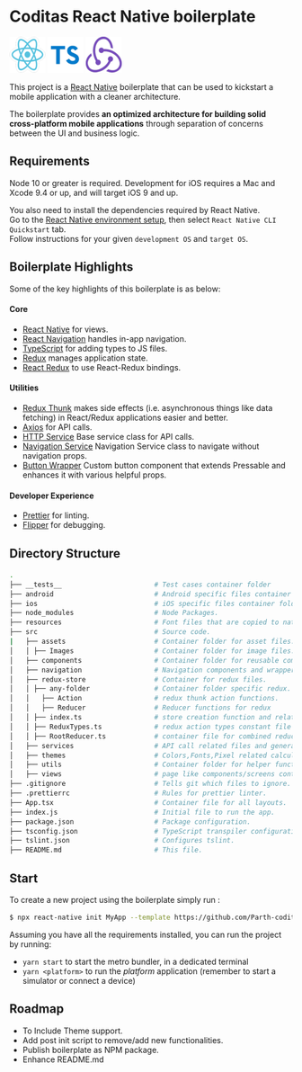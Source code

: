 # Coditas React Native boilerplate

[![React Native](./.github/react.png)](https://github.com/facebook/react-native)
[![TypeScript](./.github/typescript.png)](https://www.typescriptlang.org/)
[![Redux](./.github/redux.png)](https://github.com/reactjs/redux)

This project is a [React Native](https://facebook.github.io/react-native/) boilerplate that can be used to kickstart a mobile application with a cleaner architecture.

The boilerplate provides **an optimized architecture for building solid cross-platform mobile applications** through separation of concerns between the UI and business logic.

## Requirements

Node 10 or greater is required. Development for iOS requires a Mac and Xcode 9.4 or up, and will target iOS 9 and up.

You also need to install the dependencies required by React Native.  
Go to the [React Native environment setup](https://reactnative.dev/docs/environment-setup), then select `React Native CLI Quickstart` tab.  
Follow instructions for your given `development OS` and `target OS`.

## Boilerplate Highlights

Some of the key highlights of this boilerplate is as below:

#### Core

- [React Native](https://github.com/facebook/react-nativee) for views.
- [React Navigation](https://github.com/react-navigation/react-navigation) handles in-app navigation.
- [TypeScript](https://www.typescriptlang.org/) for adding types to JS files.
- [Redux](https://github.com/reactjs/redux) manages application state.
- [React Redux](https://github.com/reactjs/react-redux) to use React-Redux bindings.

#### Utilities

- [Redux Thunk](https://github.com/reduxjs/redux-thunk) makes side effects (i.e. asynchronous things like data fetching) in React/Redux applications easier and better.
- [Axios](https://github.com/axios/axios) for API calls.
- [HTTP Service](https://github.com/Parth-coditas/react-native-boilerplate/blob/main/template/src/services/HttpService.ts) Base service class for API calls.
- [Navigation Service](https://github.com/Parth-coditas/react-native-boilerplate/blob/main/template/src/services/NavigationService.ts) Navigation Service class to navigate without navigation props.
- [Button Wrapper](https://github.com/Parth-coditas/react-native-boilerplate/blob/main/template/src/components/Button/Button.tsx) Custom button component that extends Pressable and enhances it with various helpful props.

#### Developer Experience

- [Prettier](https://prettier.io/) for linting.
- [Flipper](https://fbflipper.com/) for debugging.

## Directory Structure

```bash
.
├── __tests__                       # Test cases container folder
├── android                         # Android specific files container folder
├── ios                             # iOS specific files container folder
├── node_modules                    # Node Packages.
├── resources                       # Font files that are copied to native folder when building.
├── src                             # Source code.
|   ├── assets                      # Container folder for asset files.
│   │ ├── Images                    # Container folder for image files.
│   ├── components                  # Container folder for reusable components through out the app.
│   ├── navigation                  # Navigation components and wrappers.
│   ├── redux-store                 # Container for redux files.
│   │ ├── any-folder                # Container folder specific redux.
│   │   ├── Action                  # redux thunk action functions.
│   │   ├── Reducer                 # Reducer functions for redux
│   │ ├── index.ts                  # store creation function and related files
│   │ ├── ReduxTypes.ts             # redux action types constant file
│   │ ├── RootReducer.ts            # container file for combined reducers
│   ├── services                    # API call related files and general services related files.
│   ├── themes                      # Colors,Fonts,Pixel related calculations and constants.
│   ├── utils                       # Container folder for helper functions.
│   ├── views                       # page like components/screens containers .
├── .gitignore                      # Tells git which files to ignore.
├── .prettierrc                     # Rules for prettier linter.
├── App.tsx                         # Container file for all layouts.
├── index.js                        # Initial file to run the app.
├── package.json                    # Package configuration.
├── tsconfig.json                   # TypeScript transpiler configuration.
├── tslint.json                     # Configures tslint.
├── README.md                       # This file.

```

## Start

To create a new project using the boilerplate simply run :

```bash
$ npx react-native init MyApp --template https://github.com/Parth-coditas/react-native-boilerplate
```

Assuming you have all the requirements installed, you can run the project by running:

- `yarn start` to start the metro bundler, in a dedicated terminal
- `yarn <platform>` to run the _platform_ application (remember to start a simulator or connect a device)

## Roadmap

- To Include Theme support.
- Add post init script to remove/add new functionalities.
- Publish boilerplate as NPM package.
- Enhance README.md

